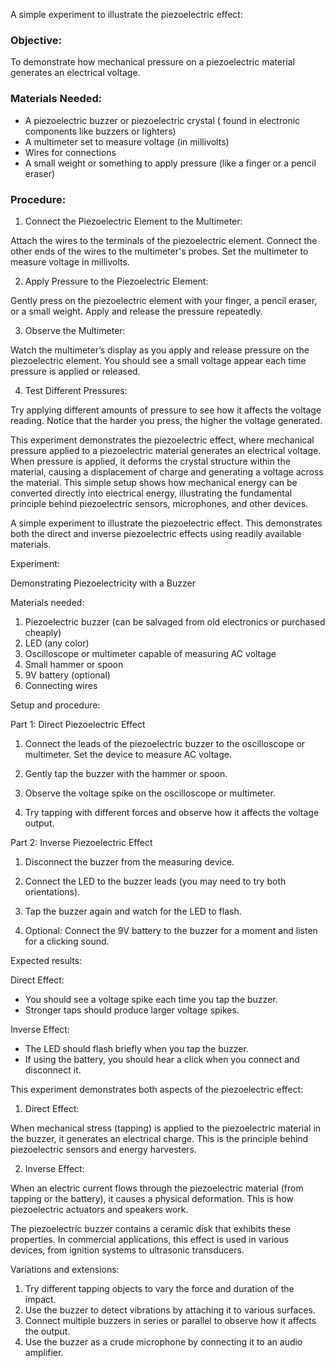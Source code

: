 
A simple experiment to illustrate the piezoelectric effect:

### Objective:

To demonstrate how mechanical pressure on a piezoelectric material generates an electrical voltage.

### Materials Needed:

- A piezoelectric buzzer or piezoelectric crystal ( found in electronic components like buzzers or lighters)
- A multimeter set to measure voltage (in millivolts)
- Wires for connections
- A small weight or something to apply pressure (like a finger or a pencil eraser)

### Procedure:

1. Connect the Piezoelectric Element to the Multimeter:

Attach the wires to the terminals of the piezoelectric element. Connect the other ends of the wires to the multimeter's probes. Set the multimeter to measure voltage in millivolts.

2. Apply Pressure to the Piezoelectric Element:

Gently press on the piezoelectric element with your finger, a pencil eraser, or a small weight. Apply and release the pressure repeatedly.

3. Observe the Multimeter:

Watch the multimeter’s display as you apply and release pressure on the piezoelectric element. You should see a small voltage appear each time pressure is applied or released.

4. Test Different Pressures:

Try applying different amounts of pressure to see how it affects the voltage reading. Notice that the harder you press, the higher the voltage generated.

This experiment demonstrates the piezoelectric effect, where mechanical pressure applied to a piezoelectric material generates an electrical voltage. When pressure is applied, it deforms the crystal structure within the material, causing a displacement of charge and generating a voltage across the material. This simple setup shows how mechanical energy can be converted directly into electrical energy, illustrating the fundamental principle behind piezoelectric sensors, microphones, and other devices.


A simple experiment to illustrate the piezoelectric effect. This demonstrates both the direct and inverse piezoelectric effects using readily available materials.

Experiment:

Demonstrating Piezoelectricity with a Buzzer

Materials needed:

1. Piezoelectric buzzer (can be salvaged from old electronics or purchased cheaply)
2. LED (any color)
3. Oscilloscope or multimeter capable of measuring AC voltage
4. Small hammer or spoon
5. 9V battery (optional)
6. Connecting wires

Setup and procedure:

Part 1: Direct Piezoelectric Effect

1. Connect the leads of the piezoelectric buzzer to the oscilloscope or multimeter. Set the device to measure AC voltage.

2. Gently tap the buzzer with the hammer or spoon.

3. Observe the voltage spike on the oscilloscope or multimeter.

4. Try tapping with different forces and observe how it affects the voltage output.

Part 2: Inverse Piezoelectric Effect

1. Disconnect the buzzer from the measuring device.

2. Connect the LED to the buzzer leads (you may need to try both orientations).

3. Tap the buzzer again and watch for the LED to flash.

4. Optional: Connect the 9V battery to the buzzer for a moment and listen for a clicking sound.

Expected results:

Direct Effect:

- You should see a voltage spike each time you tap the buzzer.
- Stronger taps should produce larger voltage spikes.

Inverse Effect:

- The LED should flash briefly when you tap the buzzer.
- If using the battery, you should hear a click when you connect and disconnect it.

This experiment demonstrates both aspects of the piezoelectric effect:

1. Direct Effect:

When mechanical stress (tapping) is applied to the piezoelectric material in the buzzer, it generates an electrical charge. This is the principle behind piezoelectric sensors and energy harvesters.

2. Inverse Effect:

When an electric current flows through the piezoelectric material (from tapping or the battery), it causes a physical deformation. This is how piezoelectric actuators and speakers work.

The piezoelectric buzzer contains a ceramic disk that exhibits these properties. In commercial applications, this effect is used in various devices, from ignition systems to ultrasonic transducers.

Variations and extensions:

1. Try different tapping objects to vary the force and duration of the impact.
2. Use the buzzer to detect vibrations by attaching it to various surfaces.
3. Connect multiple buzzers in series or parallel to observe how it affects the output.
4. Use the buzzer as a crude microphone by connecting it to an audio amplifier.
